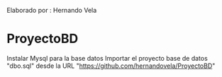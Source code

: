 Elaborado por : Hernando Vela
# ProyectoBD
Instalar Mysql para la base datos
Importar el proyecto base de datos "dbo.sql" desde la URL "https://github.com/hernandovela/ProyectoBD"

